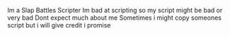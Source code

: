 Im a Slap Battles Scripter
Im bad at scripting so my script might be bad or very bad
Dont expect much about me
Sometimes i might copy someones script but i will give credit i promise
